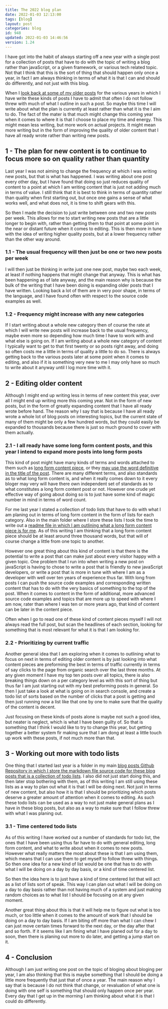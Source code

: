 ```yaml
---
title: The 2022 blog plan
date: 2022-01-03 12:13:00
tags: [blog]
layout: post
categories: blog
id: 948
updated: 2022-01-03 14:46:56
version: 1.24
---
```


I have got into the habit of always starting off a new year with a single post for a collection of posts that have to do with the topic of writing a blog rather than javaScript, or a given framework, or various tech related topic. Not that I think that this is the sort of thing that should happen only once a year, in fact I am always thinking in terms of what it is that I can and should do differently, and not just with this blog.

When I [look back at some of my older posts](/categories/blog/) for the various years in which I have write these kinds of posts I have to admit that often I do not follow threw with much of what I outline in such a post. So maybe this time I will write about what the plan is currently at least rather than what it is the I aim to do. The fact of the mater is that much might change this coming year when it comes to where it is that I choose to place my time and energy. This might mean less writing, but more work on actual projects. It might mean more writing but in the form of improving the quality of older content that I have all ready wrote rather than writing new posts.

<!-- more -->


## 1 - The plan for new content is to continue to focus more so on quality rather than quantity

Last year I was not aiming to change the frequency at which I was writing new posts, but that is what has happened. I was writing about one post every other day, but I have found that doing so just reduces quality of content to a point at which I am writing content that is just not adding much in terms of value. I still think that it is best to think in terms of quantity rather than quality when first starting out, but once one gains a sense of what works well, and what does not, it is time to shift gears with this.

So then I made the decision to just write between one and two new posts per week. This allows for me to start writing new posts that are a little longer to begin with, rather than getting them to that point at some point in the near or distant future when it comes to editing. This is then more in tune with the idea of writing higher quality posts, but at a lower frequency rather than the other way around.

### 1.1 - The usual frequency will then just be one or two new posts per week

I will then just be thinking in write just one new post, maybe two each week, at least if nothing happens that might change that anyway. This is what has been happening as of late anyway, and the main reason why is because the bulk of the writing that I have been doing is expanding older posts that I have written. Looking back a lot of them are in very poor shape, in terms of the language, and I have found often with respect to the source code examples as well.

### 1.2 - Frequency might increase with any new categories

If I start writing about a whole new category then of course the rate at which I will write new posts will increase back to the usual frequency, maybe even more so depending how much time I have to work with and what else is going on. If I am writing about a whole new category of content I typically want to get to that first twenty or so posts right away, and doing so often costs me a little in terms of quality a little to do so. There is always getting back to the various posts later at some point when it comes to editing, and also if it is something very new to me I may only have so much to write about it anyway until I log more time with it.


## 2 - Editing older content

Although I might end up writing less in terms of new content this year, over all I might end up writing more this coming year. Not in the form of new posts, but in the form of greatly expanding content that I have all ready wrote before hand. The reason why I say that is because I have all ready wrote a whole lot of blog posts on interesting topics, but the current state of many of them might be only a few hundred words, but they could easily be expanded to thousands because there is just so much ground to cover with them actually.

### 2.1 - I all ready have some long form content posts, and this year I intend to expand more posts into long form posts

This kind of post might have many kinds of terms and words attached to them such as [long form content piece](https://www.wordstream.com/blog/ws/2014/05/05/longform-content), or they [may use the word definitive in the title of the post](https://beabetterblogger.com/how-to-write-a-blog-post/). There are many different terms, and also standards as to what long form content is, and when it really comes down to it every bloger may very will have there own independent set of standards as to what constitutes a long form content post or not. However one crude yet effective way of going about doing so is to just have some kind of magic number in mind in terms of word count.

For me last year I stated a collection of todo lists that have to do with what I am planing out in terms of long form content in the form of lists for each category. Also in the main folder where I store these lists I took the time to write out a [readme file in which I am outlining what a long form content piece is for me](https://github.com/dustinpfister/blog_posts/tree/master/todo/edit-long-form). As of this writing I am thinking that a long form content piece should be at least around three thousand words, but that will of course change a little from one topic to another.

However one great thing about this kind of content is that there is the potential to write a post that can make just about every visitor happy with a given topic. One problem that I run into when writing a new post on javaScript is having to chose to write a post that is friendly to new javaScript developers, or write a post that is more in tune with where I am as a developer with well over ten years of experience thus far. With long from posts I can push the source code examples and corresponding written content that has to do with the very basics of something to the top of the post. When it comes to content in the form of additional, more advanced source code examples and topics that are more up to speed with where I am now, rater than where I was ten or more years ago, that kind of content can be later in the content piece.

Often when I go to read one of these kind of content pieces myself I will not always read the full post, but scan the headlines of each section, looking for something that is most relevant for what it is that I am looking for.

### 2.2 - Prioritizing by current traffic

Another general idea that I am exploring when it comes to outlining what to focus on next in terms of editing older content is by just looking into what content pieces are preforming the best in terms of traffic currently in terms of say clicks to the page from organic search over the last three months. At any given moment I have my top ten posts over all topics, there is also breaking things down on a per category level as with this sort of thing but thus far I am just starting out with my best preforming posts in general. So then I just take a look at what is going on in search console, and create a todo list of sorts based on the number of clicks that a post is getting and then just running now a list like that one by one to make sure that the quality of the content is decent. 

Just focusing on these kinds of posts alone is maybe not such a good idea, but neater is neglect, which is what I have been guilty of. So that is something that I think I would like to try to change this year, but getting together a better system fir making sure that I am dong at least a little touch up work with these posts, if not much more than that.

## 3 - Working out more with todo lists

One thing that I started last year is a folder in my main [blog posts Github Repository in which I store the markdown file source code for these blog posts that is a collection of todo lists](https://github.com/dustinpfister/blog_posts/tree/master/todo). I also did not just start doing this, and then later stop bothering with them, as of this writing I am still using these lists as a way to plan out what it is that I will be doing next. Not just in terms of new content, but also how it is that I should be prioritizing which posts deserve a greater amount of attention when it comes to editing. As such these todo lists can be used as a way to not just make general plans as I have in these blog posts, but also as a way to make sure that I follow threw with what I was planing out.

### 3.1 - Time centered todo lists

As of this writing I have worked out a number of standards for todo list, the ones that I have been using thus far have to do with general editing, long form content, and what to write about when it comes to new posts. However what really matters the most about these is that I am using them, which means that I can use them to get myself to follow threw with things. So then one idea for a new kind of list would be one that has to do with what I will be doing on a day by day basis, or a kind of time centered list.

So then the idea here is to just have a kind of time centered list that will act as a list of lists sort of speak. This way I can plan out what I will be doing on a day to day basis rather than not having much of a system and just making random choices as to what list I should be focusing on at any given moment.

Another great thing about this is that it will help me to figure out what is too much, or too little when it comes to the amount of work that I should be doing on a day to day basis. If I am biting off more than what I can chew I can just move certain times forward to the next day, or the day after that and so forth. If it seems like I am fining what I have planed out for a day to soon, then there is planing out more to do later, and getting a jump start on it.

## 4 - Conclusion

Although I am just writing one post on the topic of bloging about bloging per year, I am also thinking that this is maybe something that I should be doing a little more frequently that just that of once a year. The main reason why I say that is because I do not think that change, or revaluation of what one is doing with one self is something that should only happen once per year. Every day that I get up in the morning I am thinking about what it is that I could do differently.

